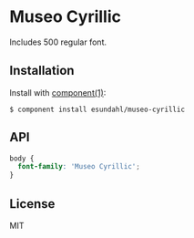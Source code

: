 # Museo Cyrillic

  Includes 500 regular font.

## Installation

  Install with [component(1)](http://component.io):

    $ component install esundahl/museo-cyrillic

## API

```css
body {
  font-family: 'Museo Cyrillic';
}
```

## License

  MIT
